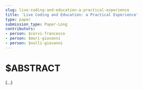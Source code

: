```yaml
---
slug: live-coding-and-education-a-practical-experience
title: 'Live Coding and Education: a Practical Experience'
type: paper
submission_type: Paper-Long
contributors:
- person: $corvi-francesco
- person: $mori-giovanni
- person: $nulli-giovanni
---
```


# $ABSTRACT

(...)